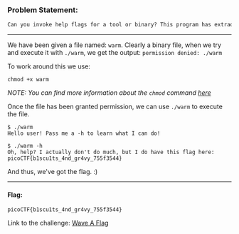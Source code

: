 ### Problem Statement:
```txt
Can you invoke help flags for a tool or binary? This program has extraordinarily helpful information...
```

---

We have been given a file named: `warm`.
Clearly a binary file, when we try and execute it with `./warm`, we get the output: `permission denied: ./warm`

To work around this we use:

```shell
chmod +x warm
```
*NOTE: You can find more information about the `chmod` command [here](https://linux.die.net/man/1/chmod)*




Once the file has been granted permission, we can use `./warm` to execute the file.

```shell
$ ./warm
Hello user! Pass me a -h to learn what I can do!

$ ./warm -h
Oh, help? I actually don't do much, but I do have this flag here: picoCTF{b1scu1ts_4nd_gr4vy_755f3544}
```

And thus, we've got the flag. :)

---

#### Flag:
    picoCTF{b1scu1ts_4nd_gr4vy_755f3544}


Link to the challenge: [Wave A Flag](https://play.picoctf.org/practice/challenge/170?page=1&solved=0)
